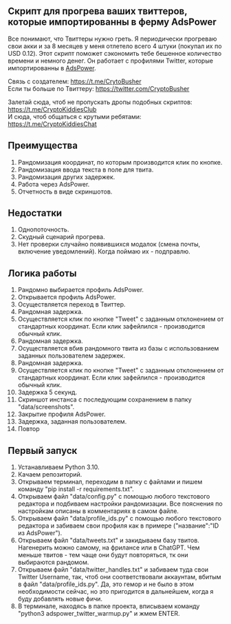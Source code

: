 ## Скрипт для прогрева ваших твиттеров, которые импортированны в ферму AdsPower
Все понимают, что Твиттеры нужно греть. Я периодически прогреваю свои акки и за 8 месяцев у меня отлетело всего 4 штуки (покупал их по USD 0.12). Этот скрипт поможет сэкономить тебе бешенное количество времени и немного денег. Он работает с профилями Twitter, которые импортированны в [AdsPower](https://share.adspower.net/Btc9YYgpiyJxhmW).

Связь с создателем: https://t.me/CrytoBusher <br>
Если ты больше по Твиттеру: https://twitter.com/CryptoBusher <br>

Залетай сюда, чтоб не пропускать дропы подобных скриптов: https://t.me/CryptoKiddiesClub <br>
И сюда, чтоб общаться с крутыми ребятами: https://t.me/CryptoKiddiesChat <br>

## Преимущества
1. Рандомизация координат, по которым производится клик по кнопке.
2. Рандомизация ввода текста в поле для твита.
3. Рандомизация других задержек.
4. Работа через AdsPower.
5. Отчетность в виде скриншотов.

## Недостатки
1. Однопоточность.
2. Скудный сценарий прогрева.
3. Нет проверки случайно появившихся модалок (смена почты, включение уведомлений). Когда поймаю их - подправлю.

## Логика работы
1. Рандомно выбирается профиль AdsPower.
2. Открывается профиль AdsPower.
3. Осуществляется переход в Твиттер.
4. Рандомная задержка.
5. Осуществляется клик по кнопке "Tweet" с заданным отклонением от стандартных координат. Если клик зафейлился - производится обычный клик.
6. Рандомная задержка.
7. Осуществляется вбив рандомного твита из базы с использованием заданных пользователем задержек.
8. Рандомная задержка.
9. Осуществляется клик по кнопке "Tweet" с заданным отклонением от стандартных координат. Если клик зафейлился - производится обычный клик.
10. Задержка 5 секунд.
11. Скриншот инстанса с последующим сохранением в папку "data/screenshots".
12. Закрытие профиля AdsPower.
13. Задержка, заданная пользователем.
14. Повтор

## Первый запуск
1. Устанавливаем Python 3.10.
2. Качаем репозиторий.
3. Открываем терминал, переходим в папку с файлами и пишем команду "pip install -r requirements.txt".
4. Открываем файл "data/config.py" с помощью любого текстового редактора и подбиваем настройки рандомизации. Все пояснения по настройкам описаны в комментариях в самом файле.
5. Открываем файл "data/profile_ids.py" с помощью любого текстового редактора и забиваем свои профиля как в примере ("название":"ID из AdsPower").
6. Открываем файл "data/tweets.txt" и закидываем базу твитов. Нагенерить можно самому, на фрилансе или в ChatGPT. Чем меньше твитов - тем чаще они будут повторяться, тк они выбираются рандомом.
7. Открываем файл "data/twitter_handles.txt" и забиваем туда свои Twitter Username, так, чтоб они соответствовали аккаунтам, вбитым в файл "data/profile_ids.py". Да, это гемор и не было в этом необходимости сейчас, но это пригодится в дальнейшем, когда я буду добавлять новые фичи.
8. В терминале, находясь в папке проекта, вписываем команду "python3 adspower_twitter_warmup.py" и жмем ENTER.